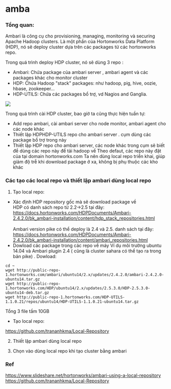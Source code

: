 # amba

### Tổng quan:


Ambari là công cụ cho provisioning, managing, monitoring và securing Apache Hadoop clusters. Là một phần của Hortonworks Data Platform (HDP), nó sẽ deploy cluster dựa trên các packages từ các hortonworks repo.

Trong quá trình deploy HDP cluster, nó sẽ dùng 3 repo :
- Ambari: Chứa package của ambari server , ambari agent và các packages khác cho monitor cluster
- HDP: Chứa Hadoop "stack" packages: như hadoop, pig, hive, oozie, hbase, zookeeper...
- HDP-UTILS: Chứa các packages bổ trợ, vd Nagios and Ganglia.

![](../images/ambari_repo.png)

Trong quá trình cài HDP cluster, bao giờ ta cũng thực hiện tuần tự:
- Add repo ambari, cài ambari server cho node monitor, ambari agent cho các node khác
- Thiết lập HDPHDP-UTILS repo cho ambari server . cụm dùng các package bổ trợ trong này
- Thiết lập HDP repo cho ambari server, các node khác trong cụm sẽ biết để dùng các repo này để tải hadoop về
Theo defaut, các repo này đặt của tại domain hortonworks.com
Ta nên dùng local repo triển khai, giúp giảm độ trễ khi download package ở xa, không bị phụ thuộc các kho khác 

### Các tạo các local repo và thiết lập ambari dùng local repo

1) Tạo local repo:
- Xác định HDP repository gốc mà sẽ download package về
<br/> HDP có danh sách repo từ 2.2->2.5 tại đây:
<br/>https://docs.hortonworks.com/HDPDocuments/Ambari-2.4.2.0/bk_ambari-installation/content/hdp_stack_repositories.html<br/>
<br/> Ambari version pike có thể deploy là 2.4 và 2.5. danh sách tại đây:
<br/> https://docs.hortonworks.com/HDPDocuments/Ambari-2.4.2.0/bk_ambari-installation/content/ambari_repositories.html<br/>
- Dowload các package trong các repo về máy 
Ví dụ môi trường ubuntu 14.04 và Ambari plugin 2.4 ( cũng là cluster sahara có thể tạo ra trong bản pike) . Dowload:
```
cd ~
wget http://public-repo-1.hortonworks.com/ambari/ubuntu14/2.x/updates/2.4.2.0/ambari-2.4.2.0-ubuntu14.tar.gz
wget http://public-repo-1.hortonworks.com/HDP/ubuntu14/2.x/updates/2.5.3.0/HDP-2.5.3.0-ubuntu14-deb.tar.gz
wget http://public-repo-1.hortonworks.com/HDP-UTILS-1.1.0.21/repos/ubuntu14/HDP-UTILS-1.1.0.21-ubuntu14.tar.gz
```
Tổng 3 file tầm 10GB
- Tạo local repo:

https://github.com/trananhkma/Local-Repository

2) Thiết lập ambari dùng local repo

3) Chọn vào dùng local repo khi tạo cluster bằng ambari

### Ref
https://www.slideshare.net/hortonworks/ambari-using-a-local-repository
https://github.com/trananhkma/Local-Repository
